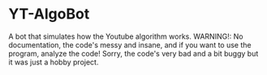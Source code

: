 # YT-AlgoBot
A bot that simulates how the Youtube algorithm works. WARNING!: No documentation, the code's messy and insane, and if you want to use the program, analyze the code! Sorry, the code's very bad and a bit buggy but it was just a hobby project.
